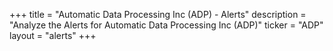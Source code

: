 +++
title = "Automatic Data Processing Inc (ADP) - Alerts"
description = "Analyze the Alerts for Automatic Data Processing Inc (ADP)"
ticker = "ADP"
layout = "alerts"
+++

